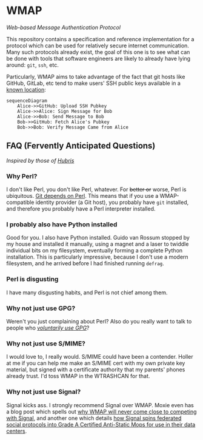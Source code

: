 # WMAP
*Web-based Message Authentication Protocol*

This repository contains a specification and reference implementation
for a protocol which can be used for relatively secure internet
communication. Many such protocols already exist, the goal of this one
is to see what can be done with tools that software engineers are likely
to already have lying around: `git`, `ssh`, etc.

Particularly, WMAP aims to take advantage of the fact that git hosts
like GitHub, GitLab, etc tend to make users' SSH public keys available
in a [known location](https://github.com/robertdfrench.keys):
```mermaid
sequenceDiagram
    Alice->>GitHub: Upload SSH Pubkey
    Alice->>Alice: Sign Message for Bob
    Alice->>Bob: Send Message to Bob
    Bob->>GitHub: Fetch Alice's Pubkey
    Bob->>Bob: Verify Message Came from Alice
```


## FAQ (Fervently Anticipated Questions)
*Inspired by those of [Hubris][1]*

### Why Perl?
I don't like Perl, you don't like Perl, whatever. For ~~better or~~
worse, Perl is ubiquitous. [Git depends on Perl][2]. This means that if
you use a WMAP-compatible identity provider (a Git host), you probably
have `git` installed, and therefore you probably have a Perl interpreter
installed.

### I probably also have Python installed
Good for you. I also have Python installed. Guido van Rossum stopped by
my house and installed it manually, using a magnet and a laser to
twiddle individual bits on my filesystem, eventually forming a complete
Python installation. This is particularly impressive, because I don't
use a modern filesystem, and he arrived before I had finished running
`defrag`.

### Perl is disgusting
I have many disgusting habits, and Perl is not chief among them. 

### Why not just use GPG?
Weren't you just complaining about Perl? Also do you really want to talk
to people who [*voluntarily use GPG*][3]?

### Why not just use S/MIME?
I would love to, I really would. S/MIME could have been a contender.
Holler at me if you can help me make an S/MIME cert with my own private
key material, but signed with a certificate authority that my parents'
phones already trust. I'd toss WMAP in the WTRASHCAN for that.

### Why not just use Signal?
Signal kicks ass. I strongly recommend Signal over WMAP. Moxie even has
a blog post which spells out [why WMAP will never come close to
competing with Signal][4], and another one which details [how Signal
spins federated social protocols into Grade A Certified Anti-Static Mops
for use in their data centers][5].


<!-- # References -->
[1]: https://github.com/oxidecomputer/hubris/blob/master/FAQ.mkdn
[2]: https://github.com/git/git/search?l=Perl&q=git
[3]: https://moxie.org/2015/02/24/gpg-and-me.html
[4]: https://moxie.org/2022/01/07/web3-first-impressions.html
[5]: https://signal.org/blog/the-ecosystem-is-moving/
